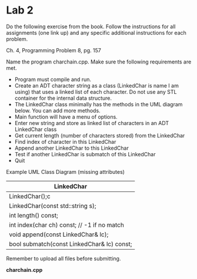 # Lab 2 
Do the following exercise from the book. Follow the instructions for all assignments (one link up) and any specific additional instructions for each problem. 

Ch. 4, Programming Problem 8, pg. 157

Name the program charchain.cpp. Make sure the following requirements are met. 

* Program must compile and run.
* Create an ADT character string as a class (LinkedChar is name I am using) that uses a linked list of each character. Do not use any STL container for the internal data structure.
* The LinkedChar class minimally has the methods in the UML diagram below. You can add more methods.
* Main function will have a menu of options.
* Enter new string and store as linked list of characters in an ADT LinkedChar class
* Get current length (number of characters stored) from the LinkedChar 
* Find index of character in this LinkedChar 
* Append another LinkedChar to this LinkedChar 
* Test if another LinkedChar is submatch of this LinkedChar 
* Quit

Example UML Class Diagram (missing attributes)

|   LinkedChar   |
|---|
| LinkedChar();c
| LinkedChar(const std::string s);    |
| int length() const;  |
| int index(char ch) const; // -1 if no match  |
| void append(const LinkedChar& lc);  |
| bool submatch(const LinkedChar& lc) const;  |

Remember to upload all files before submitting.

**charchain.cpp**
